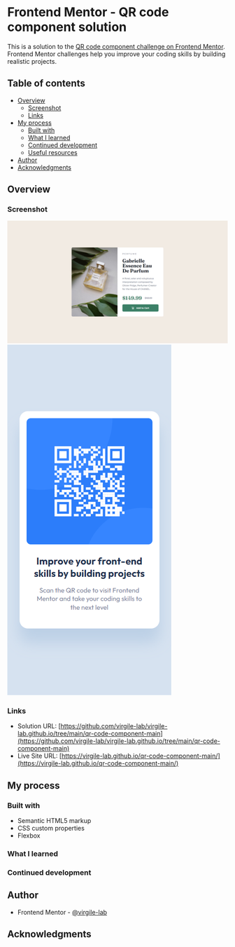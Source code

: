 # Frontend Mentor - QR code component solution

This is a solution to the [QR code component challenge on Frontend Mentor](https://www.frontendmentor.io/challenges/qr-code-component-iux_sIO_H). Frontend Mentor challenges help you improve your coding skills by building realistic projects. 

## Table of contents

- [Overview](#overview)
  - [Screenshot](#screenshot)
  - [Links](#links)
- [My process](#my-process)
  - [Built with](#built-with)
  - [What I learned](#what-i-learned)
  - [Continued development](#continued-development)
  - [Useful resources](#useful-resources)
- [Author](#author)
- [Acknowledgments](#acknowledgments)

## Overview

### Screenshot

![](./Screenshot.png)
![](./Screenshot_2.png)

### Links

- Solution URL: [https://github.com/virgile-lab/virgile-lab.github.io/tree/main/qr-code-component-main](https://github.com/virgile-lab/virgile-lab.github.io/tree/main/qr-code-component-main)
- Live Site URL: [https://virgile-lab.github.io/qr-code-component-main/](https://virgile-lab.github.io/qr-code-component-main/)

## My process

### Built with

- Semantic HTML5 markup
- CSS custom properties
- Flexbox

### What I learned

### Continued development

## Author

- Frontend Mentor - [@virgile-lab](https://www.frontendmentor.io/profile/virgile-lab)

## Acknowledgments
